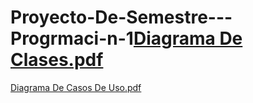 # Proyecto-De-Semestre---Progrmaci-n-1[Diagrama De Clases.pdf](https://github.com/EmmRamo-12/Proyecto-De-Semestre---Progrmaci-n-1/files/14442681/Diagrama.De.Clases.pdf)
[Diagrama De Casos De Uso.pdf](https://github.com/EmmRamo-12/Proyecto-De-Semestre---Progrmaci-n-1/files/14442680/Diagrama.De.Casos.De.Uso.pdf)
